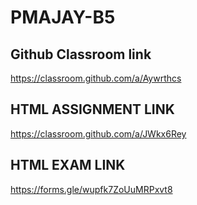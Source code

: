 # PMAJAY-B5

## Github Classroom link
https://classroom.github.com/a/Aywrthcs

## HTML ASSIGNMENT LINK
https://classroom.github.com/a/JWkx6Rey

## HTML EXAM LINK
https://forms.gle/wupfk7ZoUuMRPxvt8
